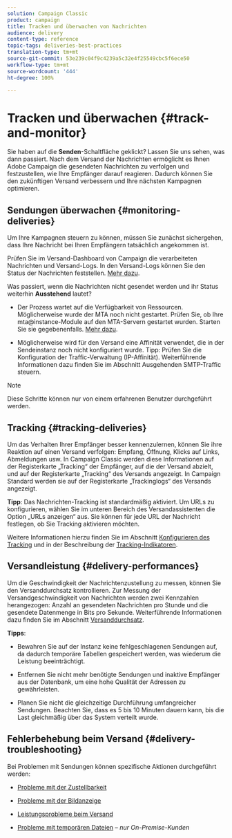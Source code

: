 ```yaml
---
solution: Campaign Classic
product: campaign
title: Tracken und überwachen von Nachrichten
audience: delivery
content-type: reference
topic-tags: deliveries-best-practices
translation-type: tm+mt
source-git-commit: 53e239c04f9c4239a5c32e4f25549cbc5f6ece50
workflow-type: tm+mt
source-wordcount: '444'
ht-degree: 100%

---
```



# Tracken und überwachen {#track-and-monitor}

Sie haben auf die **Senden**-Schaltfläche geklickt? Lassen Sie uns sehen, was dann passiert. Nach dem Versand der Nachrichten ermöglicht es Ihnen Adobe Campaign die gesendeten Nachrichten zu verfolgen und festzustellen, wie Ihre Empfänger darauf reagieren. Dadurch können Sie den zukünftigen Versand verbessern und Ihre nächsten Kampagnen optimieren.

## Sendungen überwachen {#monitoring-deliveries}

Um Ihre Kampagnen steuern zu können, müssen Sie zunächst sichergehen, dass Ihre Nachricht bei Ihren Empfängern tatsächlich angekommen ist.

Prüfen Sie im Versand-Dashboard von Campaign die verarbeiteten Nachrichten und Versand-Logs.
In den Versand-Logs können Sie den Status der Nachrichten feststellen. [Mehr dazu](../../delivery/using/about-delivery-monitoring.md).

Was passiert, wenn die Nachrichten nicht gesendet werden und ihr Status weiterhin **Ausstehend** lautet?

* Der Prozess wartet auf die Verfügbarkeit von Ressourcen. Möglicherweise wurde der MTA noch nicht gestartet.
Prüfen Sie, ob Ihre mta@instance-Module auf den MTA-Servern gestartet wurden. Starten Sie sie gegebenenfalls. [Mehr dazu](../../production/using/administration.md).

* Möglicherweise wird für den Versand eine Affinität verwendet, die in der Sendeinstanz noch nicht konfiguriert wurde.
Tipp: Prüfen Sie die Konfiguration der Traffic-Verwaltung (IP-Affinität). Weiterführende Informationen dazu finden Sie im Abschnitt Ausgehenden SMTP-Traffic steuern.

>[!NOTE]
>
>Diese Schritte können nur von einem erfahrenen Benutzer durchgeführt werden.

## Tracking {#tracking-deliveries}

Um das Verhalten Ihrer Empfänger besser kennenzulernen, können Sie ihre Reaktion auf einen Versand verfolgen: Empfang, Öffnung, Klicks auf Links, Abmeldungen usw. In Campaign Classic werden diese Informationen auf der Registerkarte „Tracking“ der Empfänger, auf die der Versand abzielt, und auf der Registerkarte „Tracking“ des Versands angezeigt. In Campaign Standard werden sie auf der Registerkarte „Trackinglogs“ des Versands angezeigt.

**Tipp**: Das Nachrichten-Tracking ist standardmäßig aktiviert. Um URLs zu konfigurieren, wählen Sie im unteren Bereich des Versandassistenten die Option „URLs anzeigen“ aus. Sie können für jede URL der Nachricht festlegen, ob Sie Tracking aktivieren möchten.

Weitere Informationen hierzu finden Sie im Abschnitt [Konfigurieren des Tracking](../../delivery/using/how-to-configure-tracked-links.md) und in der Beschreibung der [Tracking-Indikatoren](../../reporting/using/delivery-reports.md#tracking-indicators).

## Versandleistung {#delivery-performances}

Um die Geschwindigkeit der Nachrichtenzustellung zu messen, können Sie den Versanddurchsatz kontrollieren. Zur Messung der Versandgeschwindigkeit von Nachrichten werden zwei Kennzahlen herangezogen: Anzahl an gesendeten Nachrichten pro Stunde und die gesendete Datenmenge in Bits pro Sekunde. Weiterführende Informationen dazu finden Sie im Abschnitt [Versanddurchsatz](../../reporting/using/global-reports.md#delivery-throughput).

**Tipps**:

* Bewahren Sie auf der Instanz keine fehlgeschlagenen Sendungen auf, da dadurch temporäre Tabellen gespeichert werden, was wiederum die Leistung beeinträchtigt.

* Entfernen Sie nicht mehr benötigte Sendungen und inaktive Empfänger aus der Datenbank, um eine hohe Qualität der Adressen zu gewährleisten.

* Planen Sie nicht die gleichzeitige Durchführung umfangreicher Sendungen. Beachten Sie, dass es 5 bis 10 Minuten dauern kann, bis die Last gleichmäßig über das System verteilt wurde.

## Fehlerbehebung beim Versand {#delivery-troubleshooting}

Bei Problemen mit Sendungen können spezifische Aktionen durchgeführt werden:

* [Probleme mit der Zustellbarkeit](../../production/using/performance-and-throughput-issues.md#deliverability_issues)

* [Probleme mit der Bildanzeige](../../production/using/image-display-issues.md)

* [Leistungsprobleme beim Versand](../../delivery/using/delivery-performances.md)

* [Probleme mit temporären Dateien](../../production/using/temporary-files.md) – *nur On-Premise-Kunden*
